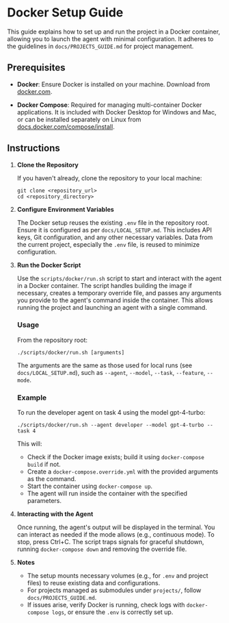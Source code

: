 # Docker Setup Guide

This guide explains how to set up and run the project in a Docker container, allowing you to launch the agent with minimal configuration. It adheres to the guidelines in `docs/PROJECTS_GUIDE.md` for project management.

## Prerequisites

- **Docker**: Ensure Docker is installed on your machine. Download from [docker.com](https://www.docker.com/products/docker-desktop).

- **Docker Compose**: Required for managing multi-container Docker applications. It is included with Docker Desktop for Windows and Mac, or can be installed separately on Linux from [docs.docker.com/compose/install](https://docs.docker.com/compose/install/).

## Instructions

1. **Clone the Repository**

   If you haven't already, clone the repository to your local machine:

   ```
   git clone <repository_url>
   cd <repository_directory>
   ```

2. **Configure Environment Variables**

   The Docker setup reuses the existing `.env` file in the repository root. Ensure it is configured as per `docs/LOCAL_SETUP.md`. This includes API keys, Git configuration, and any other necessary variables. Data from the current project, especially the `.env` file, is reused to minimize configuration.

3. **Run the Docker Script**

   Use the `scripts/docker/run.sh` script to start and interact with the agent in a Docker container. The script handles building the image if necessary, creates a temporary override file, and passes any arguments you provide to the agent's command inside the container. This allows running the project and launching an agent with a single command.

   ### Usage

   From the repository root:

   ```
   ./scripts/docker/run.sh [arguments]
   ```

   The arguments are the same as those used for local runs (see `docs/LOCAL_SETUP.md`), such as `--agent`, `--model`, `--task`, `--feature`, `--mode`.

   ### Example

   To run the developer agent on task 4 using the model gpt-4-turbo:

   ```
   ./scripts/docker/run.sh --agent developer --model gpt-4-turbo --task 4
   ```

   This will:
   - Check if the Docker image exists; build it using `docker-compose build` if not.
   - Create a `docker-compose.override.yml` with the provided arguments as the command.
   - Start the container using `docker-compose up`.
   - The agent will run inside the container with the specified parameters.

4. **Interacting with the Agent**

   Once running, the agent's output will be displayed in the terminal. You can interact as needed if the mode allows (e.g., continuous mode). To stop, press Ctrl+C. The script traps signals for graceful shutdown, running `docker-compose down` and removing the override file.

5. **Notes**

   - The setup mounts necessary volumes (e.g., for `.env` and project files) to reuse existing data and configurations.
   - For projects managed as submodules under `projects/`, follow `docs/PROJECTS_GUIDE.md`.
   - If issues arise, verify Docker is running, check logs with `docker-compose logs`, or ensure the `.env` is correctly set up.